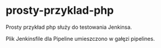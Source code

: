 # prosty-przyklad-php
Prosty przykład php służy do testowania Jenkinsa.

Plik Jenkinsfile dla Pipeline umieszczono w gałęzi pipelines. 

